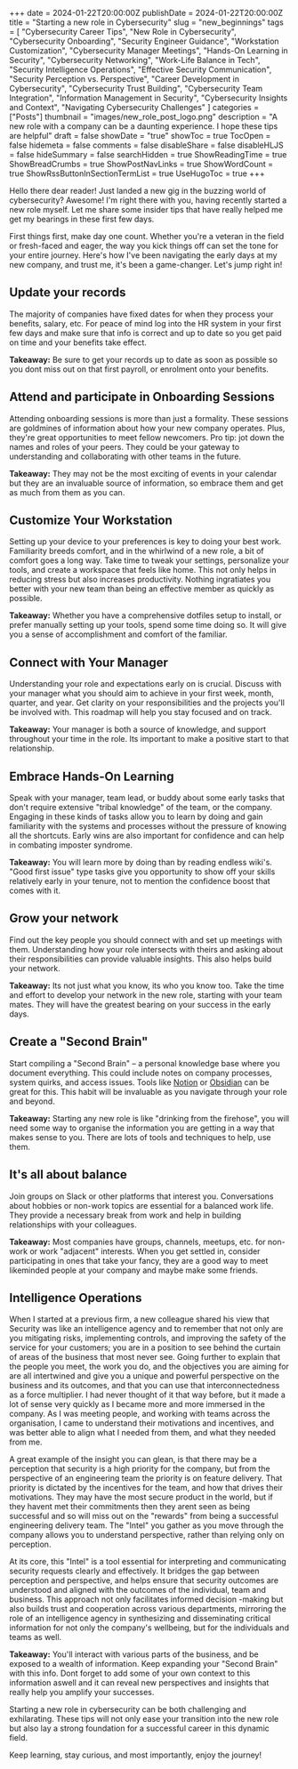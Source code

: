 +++
date = 2024-01-22T20:00:00Z
publishDate = 2024-01-22T20:00:00Z
title = "Starting a new role in Cybersecurity"
slug = "new_beginnings"
tags = [
  "Cybersecurity Career Tips",
  "New Role in Cybersecurity",
  "Cybersecurity Onboarding",
  "Security Engineer Guidance",
  "Workstation Customization",
  "Cybersecurity Manager Meetings",
  "Hands-On Learning in Security",
  "Cybersecurity Networking",
  "Work-Life Balance in Tech",
  "Security Intelligence Operations",
  "Effective Security Communication",
  "Security Perception vs. Perspective",
  "Career Development in Cybersecurity",
  "Cybersecurity Trust Building",
  "Cybersecurity Team Integration",
  "Information Management in Security",
  "Cybersecurity Insights and Context",
  "Navigating Cybersecurity Challenges"
]
categories = ["Posts"]
thumbnail = "images/new_role_post_logo.png"
description = "A new role with a company can be a daunting experience. I hope these tips are helpful"
draft = false
showDate = "true"
showToc = true
TocOpen = false
hidemeta = false
comments = false
disableShare = false
disableHLJS = false
hideSummary = false
searchHidden = true
ShowReadingTime = true
ShowBreadCrumbs = true
ShowPostNavLinks = true
ShowWordCount = true
ShowRssButtonInSectionTermList = true
UseHugoToc = true
+++

Hello there dear reader! Just landed a new gig in the buzzing world of cybersecurity? Awesome! I'm right there with you, having recently
started a new role myself. Let me share some insider tips that have really helped me get my bearings in these first few days.

First things first, make day one count. Whether you're a veteran in the field or fresh-faced and eager, the way you kick
things off can set the tone for your entire journey. Here's how I've been navigating the early days at
my new company, and trust me, it's been a game-changer. Let's jump right in!

## Update your records

The majority of companies have fixed dates for when they process your benefits, salary, etc. For peace of mind log
into the HR system in your first few days and make sure that info is correct and up to date so you get paid on time and your benefits take
effect.

__Takeaway:__ Be sure to get your records up to date as soon as possible so you dont miss out on that first payroll, or
enrolment onto your benefits.

## Attend and participate in Onboarding Sessions

Attending onboarding sessions is more than just a formality. These sessions are goldmines of information about how your
new company operates. Plus, they're great opportunities to meet fellow newcomers. Pro tip: jot down the names and roles
of your peers. They could be your gateway to understanding and collaborating with other teams in the future.

__Takeaway:__ They may not be the most exciting of events in your calendar but they are an invaluable source of information, so
embrace them and get as much from them as you can.

## Customize Your Workstation

Setting up your device to your preferences is key to doing your best work. Familiarity breeds comfort, and in the
whirlwind of a new role, a bit of comfort goes a long way. Take time to tweak your settings, personalize your tools,
and create a workspace that feels like home. This not only helps in reducing stress but also increases productivity.
Nothing ingratiates you better with your new team than being an effective member as quickly as possible.

__Takeaway:__ Whether you have a comprehensive dotfiles setup to install, or prefer manually setting up your tools,
spend some time doing so. It will give you a sense of accomplishment and comfort of the familiar.

## Connect with Your Manager

Understanding your role and expectations early on is crucial. Discuss with your manager what you should aim to achieve
in your first week, month, quarter, and year. Get clarity on your responsibilities and the projects you'll be involved
with. This roadmap will help you stay focused and on track.

__Takeaway:__ Your manager is both a source of knowledge, and support throughout your time in the role. Its important to
make a positive start to that relationship.

## Embrace Hands-On Learning

Speak with your manager, team lead, or buddy about some early tasks that don't require extensive "tribal knowledge" of
the team, or the company. Engaging in these kinds of tasks allow you to learn by doing and gain familiarity with the systems and processes
 without the pressure of knowing all the shortcuts. Early wins are also important for confidence and can help in combating imposter syndrome.

__Takeaway:__  You will learn more by doing than by reading endless wiki's. "Good first issue" type tasks give you
opportunity to show off your skills relatively early in your tenure, not to mention the confidence boost that comes
with it.

## Grow your network

Find out the key people you should connect with and set up meetings with them. Understanding how your role intersects
with theirs and asking about their responsibilities can provide valuable insights. This also helps build your
 network.

__Takeaway:__ Its not just what you know, its who you know too. Take the time and effort to develop your network in the new role,
starting with your team mates. They will have the greatest bearing on your success in the early days.

## Create a "Second Brain"

Start compiling a "Second Brain" – a personal knowledge base where you document everything. This could include notes on
company processes, system quirks, and access issues. Tools like [Notion](https://www.notion.so) or [Obsidian](https://obsidian.md/)
can be great for this. This habit will be invaluable as you navigate through your role and beyond.

__Takeaway:__ Starting any new role is like "drinking from the firehose", you will need some way to organise the information
you are getting in a way that makes sense to you. There are lots of tools and techniques to help, use them.

## It's all about balance

Join groups on Slack or other platforms that interest you. Conversations about hobbies or non-work topics are essential
for a balanced work life. They provide a necessary break from work and help in building relationships with your colleagues.

__Takeaway:__ Most companies have groups, channels, meetups, etc. for non-work or work "adjacent" interests. When
you get settled in, consider participating in ones that take your fancy, they are a good way to meet
likeminded people at your company and maybe make some friends.

## Intelligence Operations

When I started at a previous firm, a new colleague shared his view that Security was like an intelligence agency and to remember that
not only are you mitigating risks, implementing controls, and improving the safety of the service for your customers; you are in a position
to see behind the curtain of areas of the business that most never see. Going further to explain that the people you meet,
the work you do, and the objectives you are aiming for are all intertwined and give you a unique and powerful
perspective on the business and its outcomes, and that you can use that interconnectedness as a force multiplier.
I had never thought of it that way before, but it made a lot of sense very quickly as I became more and more immersed in the company. As I was
meeting people, and working with teams across the organisation, I came to understand their motivations and incentives, and was better able to align what
I needed from them, and what they needed from me.

A great example of the insight you can glean, is that there may be a perception that security is a high priority
for the company, but from the perspective of an engineering team the priority is on feature delivery. That priority is dictated by the
incentives for the team, and how that drives their motivations. They may have the most secure product in the world, but if they havent met
their commitments then they arent seen as being successful and so will miss out on the "rewards" from being a successful engineering delivery team.
The "Intel" you gather as you move through the company allows you to understand perspective, rather than relying only on perception.

At its core, this "Intel" is a tool essential for interpreting and communicating security requests clearly and effectively.
It bridges the gap between perception and perspective, and helps ensure that security outcomes are understood
and aligned with the outcomes of the individual, team and business. This approach not only facilitates informed decision
-making but also builds trust and cooperation across various departments, mirroring the role of an intelligence agency in
synthesizing and disseminating critical information for not only the company's wellbeing, but for the individuals and teams as well.

__Takeaway:__ You'll interact with various parts of the business, and be exposed to a wealth of information. Keep expanding
your "Second Brain" with this info. Dont forget to add some of your own context to this information aswell and it can reveal new
perspectives and insights that really help you amplify your successes.

Starting a new role in cybersecurity can be both challenging and exhilarating. These tips will
not only ease your transition into the new role but also lay a strong foundation for a successful career in this dynamic
field.

Keep learning, stay curious, and most importantly, enjoy the journey!
